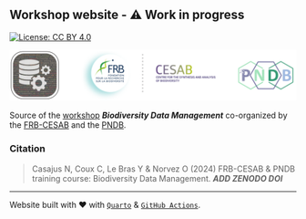 ## Workshop website - ⚠️ **Work in progress**

<!-- badges: start -->
[![License: CC BY 4.0](https://img.shields.io/badge/License-CC%20BY%204.0-green.svg)](https://choosealicense.com/licenses/cc-by-4.0/)
<!-- badges: end -->


![](https://raw.githubusercontent.com/biodiversitydata/.github/main/profile/banner-biodiversitydata_150dpi.png)


Source of the [workshop](https://biodiversitydata.github.io/) **_Biodiversity Data Management_**
co-organized by the
[FRB-CESAB](https://www.fondationbiodiversite.fr/en/about-the-foundation/le-cesab/)
and the
[PNDB](https://www.pndb.fr/).


### Citation

> Casajus N, Coux C, Le Bras Y & Norvez O (2024) 
FRB-CESAB & PNDB training course: Biodiversity Data Management. 
*__ADD ZENODO DOI__*


<hr />

Website built with :heart: with 
[`Quarto`](https://quarto.org/) & 
[`GitHub Actions`](https://github.com/features/actions).
